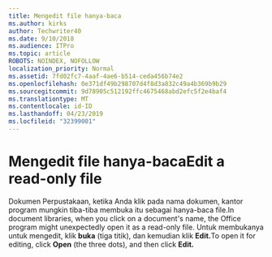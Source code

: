 ```yaml
---
title: Mengedit file hanya-baca
ms.author: kirks
author: Techwriter40
ms.date: 9/10/2018
ms.audience: ITPro
ms.topic: article
ROBOTS: NOINDEX, NOFOLLOW
localization_priority: Normal
ms.assetid: 7fd02fc7-4aaf-4ae6-b514-ceda456b74e2
ms.openlocfilehash: 0e371df49b298707d4f8d3a832c49a4b369b9b29
ms.sourcegitcommit: 9d78905c512192ffc4675468abd2efc5f2e4baf4
ms.translationtype: MT
ms.contentlocale: id-ID
ms.lasthandoff: 04/23/2019
ms.locfileid: "32399001"
---
```

# <a name="edit-a-read-only-file"></a><span data-ttu-id="3eaa5-102">Mengedit file hanya-baca</span><span class="sxs-lookup"><span data-stu-id="3eaa5-102">Edit a read-only file</span></span>

<span data-ttu-id="3eaa5-103">Dokumen Perpustakaan, ketika Anda klik pada nama dokumen, kantor program mungkin tiba-tiba membuka itu sebagai hanya-baca file.</span><span class="sxs-lookup"><span data-stu-id="3eaa5-103">In document libraries, when you click on a document's name, the Office program might unexpectedly open it as a read-only file.</span></span> <span data-ttu-id="3eaa5-104">Untuk membukanya untuk mengedit, klik **buka** (tiga titik), dan kemudian klik **Edit.**</span><span class="sxs-lookup"><span data-stu-id="3eaa5-104">To open it for editing, click **Open** (the three dots), and then click **Edit.**</span></span>
  

